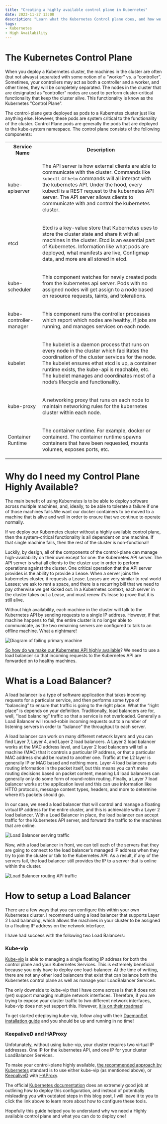 ```yaml
---
title: "Creating a highly available control plane in Kubernetes"
date: 2023-11-27 13:00
description: "Learn what the Kubernetes Control plane does, and how we can make it highly available."
tags:
- Kubernetes
- High Availability
---
```


<PageHeader/>

# The Kubernetes Control Plane

When you deploy a Kubernetes cluster, the machines in the cluster are often (but not always) separated with some notion of a “worker” vs. a “controller”.
Sometimes, your controllers may act as both a controller and a worker, and other times, they will be completely separated.
The nodes in the cluster that are designated as “controller” nodes are used to perform cluster-critical functionality that keep the cluster alive.
This functionality is know as the Kubernetes "Control Plane".

The control-plane gets deployed as pods to a Kubernetes cluster just like anything else.
However, these pods are system critical to the functionality of the cluster.
Control Plane pods are generally the pods that are deployed to the kube-system namespace.
The control plane consists of the following components:

<table>
    <tr>
        <th>Service Name</th>
        <th>Description</th>
    </tr>
    <tr>
        <td>kube-apiserver</td>
        <td>
            <p>
            The API server is how external clients are able to communicate with the cluster.
            Commands like <code>kubectl</code> or <code>helm</code> commands will all interact with the kubernetes API.
            Under the hood, every kubectl is a REST request to the kubernetes API server. The API server allows clients to communicate with and control the kubernetes cluster.
            </p>
        </td>
    </tr>
    <tr>
        <td>etcd</td>
        <td>
            <p>
            Etcd is a key-value store that Kubernetes uses to store the cluster state and share it with all machines in the cluster.
            Etcd is an essential part of Kubernetes. Information like what pods are deployed, what manifests are live, Configmap data, and more are all stored in etcd.
            </p>
        </td>
    </tr>
    <tr>
        <td>kube-scheduler</td>
        <td>
            <p>
            This component watches for newly created pods from the kubernetes api server. Pods with no assigned nodes will get assign to a node based on resource requests, taints, and tolerations.
            </p>
        </td>
    </tr>
    <tr>
        <td>kube-controller-manager</td>
        <td>
            <p>
            This component runs the controller processes which report which nodes are healthy, if jobs are running, and manages services on each node.
            </p>
        </td>
    </tr>
    <tr>
        <td>kubelet</td>
        <td>
            <p>
            The kubelet is a daemon process that runs on every node in the cluster which facilitates the coordination of the cluster services for the node. The kubelet ensures ethat etcd is up, a container runtime exists, the kube-api is reachable, etc. The kubelet manages and coordinates most of a node’s lifecycle and functionality.
            </p>
        </td>
    </tr>
    <tr>
        <td>kube-proxy</td>
        <td>
            <p>
            A networking proxy that runs on each node to maintain networking rules for the kubernetes cluster within each node.
            </p>
        </td>
    </tr>
    <tr>
        <td>Container Runtime</td>
        <td>
            <p>
            The container runtime. For example, docker or containerd. The container runtime spawns containers that have been requested, mounts volumes, exposes ports, etc.
            </p>
        </td>
    </tr>
</table>

<PageHeader/>

# Why do I need my Control Plane Highly Available?

The main benefit of using Kubernetes is to be able to deploy software across multiple machines, and, ideally, to be able to tolerate a failure if one of those machines fails.We want our docker containers to be moved to a machine that is alive and well in order to ensure that we continue to operate normally.

If we deploy our Kubernetes cluster without a highly available control plane, then the system-critical functionality is all dependent on one machine.
If that single machine fails, then the rest of the cluster is non-functional!

Luckily, by design, all of the components of the control-plane can manage high-availability on their own except for one: the Kubernetes API server.
The API server is what all clients to the cluster use in order to perform operations against the cluster.
One critical operation that the API server provides is the ability to provide a Lease.
When a server joins the kubernetes cluster, it requests a Lease.
Leases are very similar to real world Leases; we ask to rent a space, and there is a recurring bill that we need to pay otherwise we get kicked out.
In a Kubernetes context, each server in the cluster takes out a Lease, and must renew it’s lease to prove that it is still alive.

Without high availability, each machine in the cluster will talk to the Kubernetes API by sending requests to a single IP address.
However, if that machine happens to fail, the entire cluster is no longer able to communicate, as the two remaining servers are configured to talk to an offline machine.
What a nightmare!

![Diagram of failing primary machine](./images/failing-kube-api.png)

[So how do we make our Kubernetes API highly available](https://kubernetes.io/docs/setup/production-environment/tools/kubeadm/ha-topology/)?
We need to use a load balancer so that incoming requests to the Kubernetes API are forwarded on to healthy machines.

# What is a Load Balancer?

A load balancer is a type of software application that takes incoming requests for a particular service, and then performs some type of “balancing” to ensure that traffic is going to the right place.
What the “right place” is depends on your definition.
Traditionally, load balancers are for, well, “load balancing” traffic so that a service is not overloaded.
Generally a Load Balancer will round-robin incoming requests out to a number of listening servers in order to “balance” the throughput to each server.

A load balancer can work on many different network layers and you can find Layer 7, Layer 4, and Layer 2 load balancers.
A Layer 2 load balancer works at the MAC address level, and Layer 2 load balancers will tell a machine (MAC) that it controls a particular IP address, or that a particular MAC address should be routed to another one.
Traffic at the L2 layer is generally IP or MAC based and nothing more.
Layer 4 load balancers puts routing information in the packet itself, but this means you can’t make routing decisions based on packet content, meaning L4 load balancers can generally only do some form of round-robin routing.
Finally, a Layer 7 load balancer works at the application level and this can use information like HTTO protocols, message content types, headers, and more to determine where it’s packets should go.

In our case, we need a load balancer that will control and manage a floating virtual IP address for the entire cluster, and this is achievable with a Layer 2 load balancer.
With a Load Balancer in place, the load balancer can accept traffic for the Kubernetes API server, and forward the traffic to the machines that are online.

![Load Balancer serving traffic](./images/load-balancer.png)

Now, with a load balancer in front, we can tell each of the servers that they are going to connect to the load balancer’s managed IP address when they try to join the cluster or talk to the Kubernetes API. As a result, if any of the servers fail, the load balancer still provides the IP to a server that is online within the cluster.

![Load Balancer routing API traffic](./images/load-balancer-routing-api-traffic.png)

# How to setup a Load Balancer

There are a few ways that you can configure this within your own Kubernetes cluster.
I recommend using a load balancer that supports Layer 2 Load balancing, which allows the machines in your cluster to be assigned to a floating IP address on the network interface.

I have had success with the following two Load Balancers:

### Kube-vip

[Kube-vip](https://kube-vip.io/) is able to managing a single floating IP address for both the control plane and your Kubernetes Services.
This is extremely beneficial because you only have to deploy one load-balancer.
At the time of writing, there are not any other load balancers that exist that can balance both the Kubernetes control plane as well as manage your LoadBalancer Services.

The only downside to kube-vip that I have come across is that it does not (yet) support managing multiple network interfaces.
Therefore, if you are trying to expose your cluster traffic to two different network interfaces, kube-vip does not yet support this.
However, [it is on their roadmap](https://github.com/kube-vip/kube-vip/issues/504)!

To get started edeploying kube-vip, follow alog with their [DaemonSet installation guide](https://kube-vip.io/docs/installation/daemonset/) and you should be up and running in no time!

### KeepaliveD and HAProxy

Unfotunately, without using kube-vip, your cluster requires two virtual IP addresses.
One IP for the kubernetes API, and one IP for your cluster LoadBalancer Services.

To make your control-plane highly available, [the recommended approach by Kubernetes](https://github.com/kubernetes/kubeadm/blob/main/docs/ha-considerations.md) standard is to use either kube-vip (as mentioned above), or [KeepaliveD](https://www.keepalived.org/) with [HAProxy](https://www.haproxy.org/).

The official [Kubernetes documentation](https://github.com/kubernetes/kubeadm/blob/main/docs/ha-considerations.md#keepalived-and-haproxy) does an extremely good job at outlining how to deploy this configuration, and instead of potentially misleading you with outdated steps in this blog post, I will leave it to you to click the link above to learn more about how to configure these tools.

Hopefully this guide helped you to understand why we need a Highly available control plane and what you can do to deploy one!